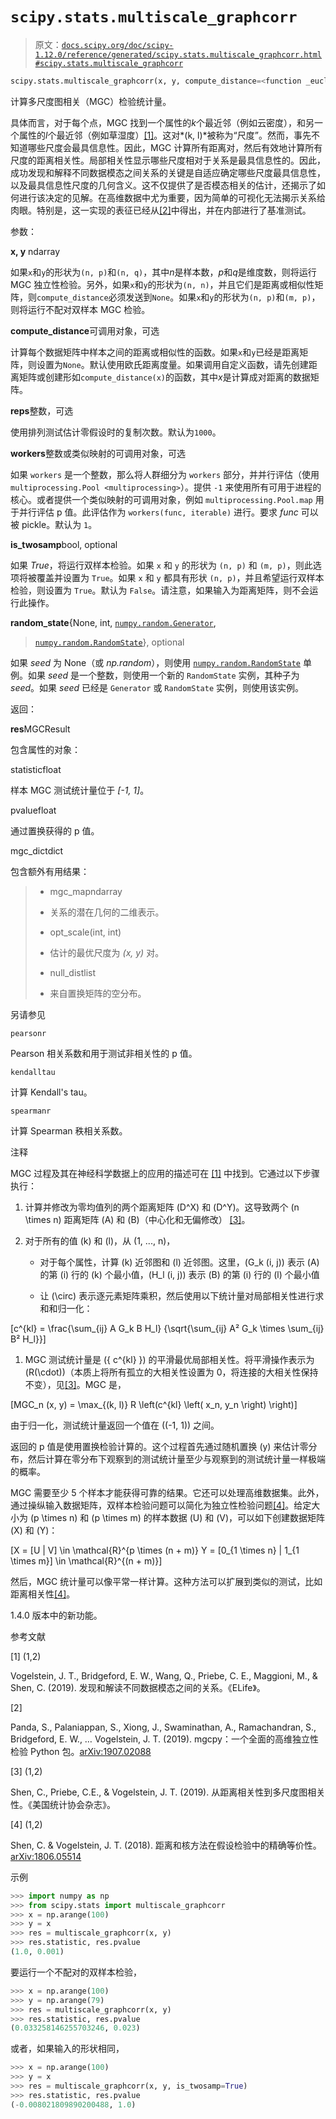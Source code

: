 # `scipy.stats.multiscale_graphcorr`

> 原文：[`docs.scipy.org/doc/scipy-1.12.0/reference/generated/scipy.stats.multiscale_graphcorr.html#scipy.stats.multiscale_graphcorr`](https://docs.scipy.org/doc/scipy-1.12.0/reference/generated/scipy.stats.multiscale_graphcorr.html#scipy.stats.multiscale_graphcorr)

```py
scipy.stats.multiscale_graphcorr(x, y, compute_distance=<function _euclidean_dist>, reps=1000, workers=1, is_twosamp=False, random_state=None)
```

计算多尺度图相关（MGC）检验统计量。

具体而言，对于每个点，MGC 找到一个属性的*k*个最近邻（例如云密度），和另一个属性的*l*个最近邻（例如草湿度）[[1]](#r882c1b4c2283-1)。这对*(k, l)*被称为“尺度”。然而，事先不知道哪些尺度会最具信息性。因此，MGC 计算所有距离对，然后有效地计算所有尺度的距离相关性。局部相关性显示哪些尺度相对于关系是最具信息性的。因此，成功发现和解释不同数据模态之间关系的关键是自适应确定哪些尺度最具信息性，以及最具信息性尺度的几何含义。这不仅提供了是否模态相关的估计，还揭示了如何进行该决定的见解。在高维数据中尤为重要，因为简单的可视化无法揭示关系给肉眼。特别是，这一实现的表征已经从[[2]](#r882c1b4c2283-2)中得出，并在内部进行了基准测试。

参数：

**x, y** ndarray

如果`x`和`y`的形状为`(n, p)`和`(n, q)`，其中*n*是样本数，*p*和*q*是维度数，则将运行 MGC 独立性检验。另外，如果`x`和`y`的形状为`(n, n)`，并且它们是距离或相似性矩阵，则`compute_distance`必须发送到`None`。如果`x`和`y`的形状为`(n, p)`和`(m, p)`，则将运行不配对双样本 MGC 检验。

**compute_distance**可调用对象，可选

计算每个数据矩阵中样本之间的距离或相似性的函数。如果`x`和`y`已经是距离矩阵，则设置为`None`。默认使用欧氏距离度量。如果调用自定义函数，请先创建距离矩阵或创建形如`compute_distance(x)`的函数，其中*x*是计算成对距离的数据矩阵。

**reps**整数，可选

使用排列测试估计零假设时的复制次数。默认为`1000`。

**workers**整数或类似映射的可调用对象，可选

如果 `workers` 是一个整数，那么将人群细分为 `workers` 部分，并并行评估（使用 `multiprocessing.Pool <multiprocessing>`）。提供 `-1` 来使用所有可用于进程的核心。或者提供一个类似映射的可调用对象，例如 `multiprocessing.Pool.map` 用于并行评估 p 值。此评估作为 `workers(func, iterable)` 进行。要求 *func* 可以被 pickle。默认为 `1`。

**is_twosamp**bool, optional

如果 *True*，将运行双样本检验。如果 `x` 和 `y` 的形状为 `(n, p)` 和 `(m, p)`，则此选项将被覆盖并设置为 `True`。如果 `x` 和 `y` 都具有形状 `(n, p)`，并且希望运行双样本检验，则设置为 `True`。默认为 `False`。请注意，如果输入为距离矩阵，则不会运行此操作。

**random_state**{None, int, [`numpy.random.Generator`](https://numpy.org/devdocs/reference/random/generator.html#numpy.random.Generator "(in NumPy v2.0.dev0)"),

> [`numpy.random.RandomState`](https://numpy.org/devdocs/reference/random/legacy.html#numpy.random.RandomState "(in NumPy v2.0.dev0)")}, optional

如果 *seed* 为 None（或 *np.random*），则使用 [`numpy.random.RandomState`](https://numpy.org/devdocs/reference/random/legacy.html#numpy.random.RandomState "(in NumPy v2.0.dev0)") 单例。如果 *seed* 是一个整数，则使用一个新的 `RandomState` 实例，其种子为 *seed*。如果 *seed* 已经是 `Generator` 或 `RandomState` 实例，则使用该实例。

返回：

**res**MGCResult

包含属性的对象：

statisticfloat

样本 MGC 测试统计量位于 *[-1, 1]*。

pvaluefloat

通过置换获得的 p 值。

mgc_dictdict

包含额外有用结果：

> +   mgc_mapndarray
> +   
>     关系的潜在几何的二维表示。
>     
> +   opt_scale(int, int)
> +   
>     估计的最优尺度为 *(x, y)* 对。
>     
> +   null_distlist
> +   
>     来自置换矩阵的空分布。

另请参见

`pearsonr`

Pearson 相关系数和用于测试非相关性的 p 值。

`kendalltau`

计算 Kendall's tau。

`spearmanr`

计算 Spearman 秩相关系数。

注释

MGC 过程及其在神经科学数据上的应用的描述可在 [[1]](#r882c1b4c2283-1) 中找到。它通过以下步骤执行：

1.  计算并修改为零均值列的两个距离矩阵 \(D^X\) 和 \(D^Y\)。这导致两个 \(n \times n\) 距离矩阵 \(A\) 和 \(B\)（中心化和无偏修改） [[3]](#r882c1b4c2283-3)。

1.  对于所有的值 \(k\) 和 \(l\)，从 \(1, ..., n\)，

    +   对于每个属性，计算 \(k\) 近邻图和 \(l\) 近邻图。这里，\(G_k (i, j)\) 表示 \(A\) 的第 \(i\) 行的 \(k\) 个最小值，\(H_l (i, j)\) 表示 \(B\) 的第 \(i\) 行的 \(l\) 个最小值

    +   让 \(\circ\) 表示逐元素矩阵乘积，然后使用以下统计量对局部相关性进行求和和归一化：

\[c^{kl} = \frac{\sum_{ij} A G_k B H_l} {\sqrt{\sum_{ij} A² G_k \times \sum_{ij} B² H_l}}\]

1.  MGC 测试统计量是 \(\{ c^{kl} \}\) 的平滑最优局部相关性。将平滑操作表示为 \(R(\cdot)\)（本质上将所有孤立的大相关性设置为 0，将连接的大相关性保持不变），见[[3]](#r882c1b4c2283-3)。MGC 是，

\[MGC_n (x, y) = \max_{(k, l)} R \left(c^{kl} \left( x_n, y_n \right) \right)\]

由于归一化，测试统计量返回一个值在 \((-1, 1)\) 之间。

返回的 p 值是使用置换检验计算的。这个过程首先通过随机置换 \(y\) 来估计零分布，然后计算在零分布下观察到的测试统计量至少与观察到的测试统计量一样极端的概率。

MGC 需要至少 5 个样本才能获得可靠的结果。它还可以处理高维数据集。此外，通过操纵输入数据矩阵，双样本检验问题可以简化为独立性检验问题[[4]](#r882c1b4c2283-4)。给定大小为 \(p \times n\) 和 \(p \times m\) 的样本数据 \(U\) 和 \(V\)，可以如下创建数据矩阵 \(X\) 和 \(Y\)：

\[X = [U | V] \in \mathcal{R}^{p \times (n + m)} Y = [0_{1 \times n} | 1_{1 \times m}] \in \mathcal{R}^{(n + m)}\]

然后，MGC 统计量可以像平常一样计算。这种方法可以扩展到类似的测试，比如距离相关性[[4]](#r882c1b4c2283-4)。

1.4.0 版本中的新功能。

参考文献

[1] (1,2)

Vogelstein, J. T., Bridgeford, E. W., Wang, Q., Priebe, C. E., Maggioni, M., & Shen, C. (2019). 发现和解读不同数据模态之间的关系。《ELife》。

[2]

Panda, S., Palaniappan, S., Xiong, J., Swaminathan, A., Ramachandran, S., Bridgeford, E. W., … Vogelstein, J. T. (2019). mgcpy：一个全面的高维独立性检验 Python 包。[arXiv:1907.02088](https://arxiv.org/abs/1907.02088)

[3] (1,2)

Shen, C., Priebe, C.E., & Vogelstein, J. T. (2019). 从距离相关性到多尺度图相关性。《美国统计协会杂志》。

[4] (1,2)

Shen, C. & Vogelstein, J. T. (2018). 距离和核方法在假设检验中的精确等价性。[arXiv:1806.05514](https://arxiv.org/abs/1806.05514)

示例

```py
>>> import numpy as np
>>> from scipy.stats import multiscale_graphcorr
>>> x = np.arange(100)
>>> y = x
>>> res = multiscale_graphcorr(x, y)
>>> res.statistic, res.pvalue
(1.0, 0.001) 
```

要运行一个不配对的双样本检验，

```py
>>> x = np.arange(100)
>>> y = np.arange(79)
>>> res = multiscale_graphcorr(x, y)
>>> res.statistic, res.pvalue  
(0.033258146255703246, 0.023) 
```

或者，如果输入的形状相同，

```py
>>> x = np.arange(100)
>>> y = x
>>> res = multiscale_graphcorr(x, y, is_twosamp=True)
>>> res.statistic, res.pvalue  
(-0.008021809890200488, 1.0) 
```

